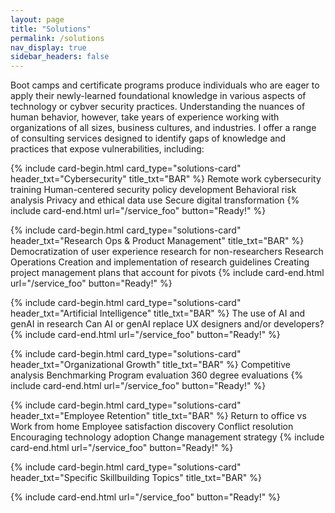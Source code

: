 ```yaml
---
layout: page
title: "Solutions"
permalink: /solutions
nav_display: true
sidebar_headers: false
---
```

Boot camps and certificate programs produce individuals who are eager to apply their newly-learned foundational knowledge in various aspects of technology or cybver security practices. Understanding the nuances of human behavior, however, take years of experience working with organizations of all sizes, business cultures, and industries. I offer a range of consulting services designed to identify gaps of knowledge and practices that expose vulnerabilities, including:
<stuff here>
<div class="card-group">

{% include card-begin.html
card_type="solutions-card" 
header_txt="Cybersecurity" 
title_txt="BAR"
%}
Remote work cybersecurity training
Human-centered security policy development
Behavioral risk analysis
Privacy and ethical data use
Secure digital transformation
{% include card-end.html
url="/service_foo"
button="Ready!"
%}

{% include card-begin.html
card_type="solutions-card" 
header_txt="Research Ops & Product Management" 
title_txt="BAR"
%}
Democratization of user experience research for non-researchers
Research Operations
Creation and implementation of research guidelines
Creating project management plans that account for pivots
{% include card-end.html
url="/service_foo"
button="Ready!"
%}

{% include card-begin.html
card_type="solutions-card" 
header_txt="Artificial Intelligence" 
title_txt="BAR"
%}
The use of AI and genAI in research
Can AI or genAI replace UX designers and/or developers?
{% include card-end.html
url="/service_foo"
button="Ready!"
%}
</div>
<div class="card-group">

{% include card-begin.html
card_type="solutions-card" 
header_txt="Organizational Growth" 
title_txt="BAR"
%}
Competitive analysis
Benchmarking
Program evaluation
360 degree evaluations
{% include card-end.html
url="/service_foo"
button="Ready!"
%}

{% include card-begin.html
card_type="solutions-card" 
header_txt="Employee Retention" 
title_txt="BAR"
%}
Return to office vs Work from home
Employee satisfaction discovery
Conflict resolution
Encouraging technology adoption
Change management strategy
{% include card-end.html 
url="/service_foo"
button="Ready!"
%}

</div>
<div class="card-group">

{% include card-begin.html
card_type="solutions-card" 
header_txt="Specific Skillbuilding Topics" 
title_txt="BAR"
%}

{% include card-end.html 
url="/service_foo"
button="Ready!"
%}

</div>

</div><!-- /.card-group -->